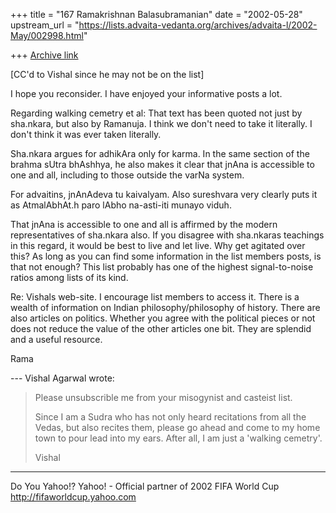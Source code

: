+++
title = "167 Ramakrishnan Balasubramanian"
date = "2002-05-28"
upstream_url = "https://lists.advaita-vedanta.org/archives/advaita-l/2002-May/002998.html"

+++
[Archive link](https://lists.advaita-vedanta.org/archives/advaita-l/2002-May/002998.html)

[CC'd to Vishal since he may not be on the list]

I hope you reconsider. I have enjoyed your informative
posts a lot.

Regarding walking cemetry et al: That text has been
quoted not just by sha.nkara, but also by Ramanuja. I
think we don't need to take it literally. I don't
think it was ever taken literally.

Sha.nkara argues for adhikAra only for karma. In the
same section of the brahma sUtra bhAshhya, he also
makes it clear that jnAna is accessible to one and
all, including to those outside the varNa system.

For advaitins, jnAnAdeva tu kaivalyam. Also sureshvara
very clearly puts it as AtmalAbhAt.h paro lAbho
na-asti-iti munayo viduh.

That jnAna is accessible to one and all is affirmed by
the modern representatives of sha.nkara also. If you
disagree with sha.nkaras teachings in this regard, it
would be best to live and let live. Why get agitated
over this? As long as you can find some information in
the list members posts, is that not enough? This list
probably has one of the highest signal-to-noise ratios
among lists of its kind.

Re: Vishals web-site. I encourage list members to
access it. There is a wealth of information on Indian
philosophy/philosophy of history. There are also
articles on politics. Whether you agree with the
political pieces or not does not reduce the value of
the other articles one bit. They are splendid and a
useful resource.

Rama

--- Vishal Agarwal <vishalagarwal at HOTMAIL.COM> wrote:
> Please unsubscrible me from your misogynist and
> casteist list.
>
> Since I am a Sudra who has not only heard
> recitations from all the Vedas,
> but also recites them, please go ahead and come to
> my home town to pour lead
> into my ears.
> After all, I am just a 'walking cemetry'.
>
> Vishal


__________________________________________________
Do You Yahoo!?
Yahoo! - Official partner of 2002 FIFA World Cup
http://fifaworldcup.yahoo.com

